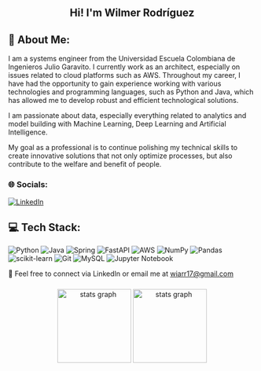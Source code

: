 <h2 align="center"> Hi! I'm Wilmer Rodríguez <br/></h2>

## 💫 About Me:
I am a systems engineer from the Universidad Escuela Colombiana de Ingenieros Julio Garavito. I currently work as an architect, especially on issues related to cloud platforms such as AWS. Throughout my career, I have had the opportunity to gain experience working with various technologies and programming languages, such as Python and Java, which has allowed me to develop robust and efficient technological solutions.

I am passionate about data, especially everything related to analytics and model building with Machine Learning, Deep Learning and Artificial Intelligence.

My goal as a professional is to continue polishing my technical skills to create innovative solutions that not only optimize processes, but also contribute to the welfare and benefit of people.

### 🌐 Socials:
[![LinkedIn](https://img.shields.io/badge/LinkedIn-%230077B5.svg?logo=linkedin&logoColor=white)](https://www.linkedin.com/in/wilmer-arley-rodriguez-ropero/) 

## 💻 Tech Stack:
![Python](https://img.shields.io/badge/python-3670A0?style=for-the-badge&logo=python&logoColor=ffdd54) ![Java](https://img.shields.io/badge/java-%23ED8B00.svg?style=for-the-badge&logo=openjdk&logoColor=white) ![Spring](https://img.shields.io/badge/spring-%236DB33F.svg?style=for-the-badge&logo=spring&logoColor=white) ![FastAPI](https://img.shields.io/badge/FastAPI-005571?style=for-the-badge&logo=fastapi) ![AWS](https://img.shields.io/badge/AWS-%23FF9900.svg?style=for-the-badge&logo=amazon-aws&logoColor=white) ![NumPy](https://img.shields.io/badge/numpy-%23013243.svg?style=for-the-badge&logo=numpy&logoColor=white) ![Pandas](https://img.shields.io/badge/pandas-%23150458.svg?style=for-the-badge&logo=pandas&logoColor=white) ![scikit-learn](https://img.shields.io/badge/scikit--learn-%23F7931E.svg?style=for-the-badge&logo=scikit-learn&logoColor=white) ![Git](https://img.shields.io/badge/git-%23F05033.svg?style=for-the-badge&logo=git&logoColor=white) ![MySQL](https://img.shields.io/badge/mysql-4479A1.svg?style=for-the-badge&logo=mysql&logoColor=white) ![Jupyter Notebook](https://img.shields.io/badge/jupyter-%23FA0F00.svg?style=for-the-badge&logo=jupyter&logoColor=white)


📧 Feel free to connect via LinkedIn or email me at wiarr17@gmail.com

###

<div align="center">
  <img src="https://github-readme-stats-eight-theta.vercel.app/api?username=wilmer-rodriguez-r&show_icons=true&theme=dracula&include_all_commits=true&count_private=true" height="150" alt="stats graph"  />
  <img src="https://github-readme-stats.vercel.app/api/top-langs/?username=wilmer-rodriguez-r&show_icons=true&theme=dracula&include_all_commits=true&count_private=true&layout=compact" height="150" alt="stats graph" />
</div>
